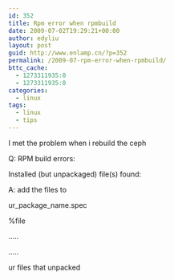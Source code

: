 ```yaml
---
id: 352
title: Rpm error when rpmbuild
date: 2009-07-02T19:29:21+00:00
author: edyliu
layout: post
guid: http://www.enlamp.cn/?p=352
permalink: /2009-07-rpm-error-when-rpmbuild/
bttc_cache:
  - 1273311935:0
  - 1273311935:0
categories:
  - linux
tags:
  - linux
  - tips
---
```

I met the problem when i rebuild the ceph

Q: RPM build errors:
      
Installed (but unpackaged) file(s) found:

A: add the files to
  
ur\_package\_name.spec

%file
  
&#8230;..
  
&#8230;..
  
ur files that unpacked